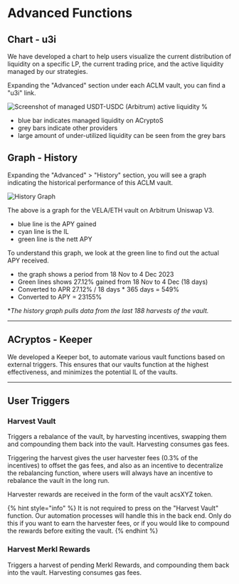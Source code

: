 # Advanced Functions

## Chart - u3i

We have developed a chart to help users visualize the current distribution of liquidity on a specific LP, the current trading price, and the active liquidity managed by our strategies.

Expanding the "Advanced" section under each ACLM vault, you can find a "u3i" link.&#x20;

<img src="https://raw.githubusercontent.com/acryptos/docs.acryptos.com/master/images/u3i%20-%20Arbitrum%20USDT-USDC%20240228.png" alt="Screenshot of managed USDT-USDC (Arbitrum) active liquidity %" data-size="original">

* blue bar indicates managed liquidity on ACryptoS
* grey bars indicate other providers
* large amount of under-utilized liquidity can be seen from the grey bars

## Graph - History

Expanding the "Advanced" > "History" section, you will see a graph indicating the historical performance of this ACLM vault.

![History Graph](https://raw.githubusercontent.com/acryptos/docs.acryptos.com/master/images/History%20Graph%20-%20VELA-ETH.jpg)

The above is a graph for the VELA/ETH vault on Arbitrum Uniswap V3.

* blue line is the APY gained
* cyan line is the IL
* green line is the nett APY

To understand this graph, we look at the green line to find out the actual APY received.

* the graph shows a period from 18 Nov to 4 Dec 2023
* Green lines shows 27.12% gained from 18 Nov to 4 Dec (18 days)
* Converted to APR 27.12% / 18 days \* 365 days = 549%
* Converted to APY = 23155%

\*_The history graph pulls data from the last 188 harvests of the vault._

***

## ACryptos - Keeper

We developed a Keeper bot, to automate various vault functions based on external triggers. This ensures that our vaults function at the highest effectiveness, and minimizes the potential IL of the vaults.

***

## User Triggers

### Harvest Vault

Triggers a rebalance of the vault, by harvesting incentives, swapping them and compounding them back into the vault. Harvesting consumes gas fees.

Triggering the harvest gives the user harvester fees (0.3% of the incentives) to offset the gas fees, and also as an incentive to decentralize the rebalancing function, where users will always have an incentive to rebalance the vault in the long run.

Harvester rewards are received in the form of the vault acsXYZ token.

{% hint style="info" %}
It is not required to press on the "Harvest Vault" function. Our automation processes will handle this in the back end. Only do this if you want to earn the harvester fees, or if you would like to compound the rewards before exiting the vault.
{% endhint %}

### Harvest Merkl Rewards

Triggers a harvest of pending Merkl Rewards, and compounding them back into the vault. Harvesting consumes gas fees.
